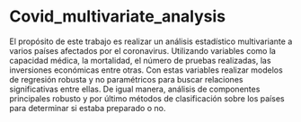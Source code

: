 # Covid_multivariate_analysis
El propósito de este trabajo es realizar un análisis estadístico multivariante a varios países afectados por el coronavirus. Utilizando variables como la capacidad médica, la mortalidad, el número de pruebas realizadas, las inversiones económicas entre otras. Con estas variables realizar modelos de regresión robusta y no paramétricos para buscar relaciones significativas entre ellas. De igual manera, análisis de componentes principales robusto y por último métodos de clasificación sobre los países para determinar si estaba preparado o no.
